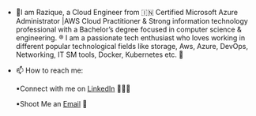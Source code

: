 - 👋I am Razique, a Cloud Engineer from 🇮🇳   Certified Microsoft Azure Administrator |AWS Cloud Practitioner & Strong information technology professional with a Bachelor’s degree focused in computer science & engineering. ® I am a passionate tech enthusiast who loves working in different popular technological fields like storage, Aws, Azure, DevOps, Networking, IT SM tools, Docker, Kubernetes etc.  🎯
  
- 📫 How to reach me:
  
  ▪Connect with me on [LinkedIn](https://www.linkedin.com/in/muhammad-razique-487303155/) 👨🏻‍💻

  ▪Shoot Me an [Email](mailto:raziqueacet2009@gmail.com) 💌

<!---
amazingrazique2009/amazingrazique2009 is a ✨ special ✨ repository because its `README.md` (this file) appears on your GitHub profile.
You can click the Preview link to take a look at your changes.
--->
